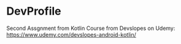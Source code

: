 # DevProfile
Second Assgnment from Kotlin Course from Devslopes on Udemy: https://www.udemy.com/devslopes-android-kotlin/

